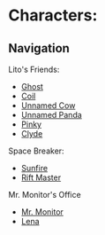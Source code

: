 # Characters:

## Navigation
Lito's Friends:
* [Ghost](https://github.com/Litorom/Litorom/blob/main/docs/wiki/characters/Ghost.md)
* [Coil](https://github.com/Litorom/Litorom/blob/main/docs/wiki/characters/Coil.md)
* [Unnamed Cow](https://github.com/Litorom/Litorom/blob/main/docs/wiki/characters/Cow.md)
* [Unnamed Panda](https://github.com/Litorom/Litorom/blob/main/docs/wiki/characters/Panda.md)
* [Pinky](https://github.com/Litorom/Litorom/blob/main/docs/wiki/characters/Pinly.md)
* [Clyde](https://github.com/Litorom/Litorom/blob/main/docs/wiki/characters/Clyde.md)

Space Breaker:
* [Sunfire](https://github.com/Litorom/Litorom/blob/main/docs/wiki/characters/Sunfire.md)
* [Rift Master](https://github.com/Litorom/Litorom/blob/main/docs/wiki/characters/RiftMaster.md)

Mr. Monitor's Office
* [Mr. Monitor](https://github.com/Litorom/Litorom/blob/main/docs/wiki/characters/MrMonitor.md)
* [Lena](https://github.com/Litorom/Litorom/blob/main/docs/wiki/characters/Lena.md)
